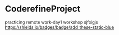 # CoderefineProject
practicing remote work-day1 workshop
sjfoigjs
https://shields.io/badges/badge/add_these-static-blue
